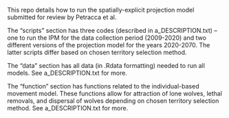 
This repo details how to run the spatially-explicit projection model
submitted for review by Petracca et al. 

The “scripts” section has three codes (described in a_DESCRIPTION.txt) –
one to run the IPM for the data collection period (2009-2020) and two
different versions of the projection model for the years 2020-2070. The
latter scripts differ based on chosen territory selection method.

The “data” section has all data (in .Rdata formatting) needed to run all
models. See a_DESCRIPTION.txt for more.

The “function” section has functions related to the individual-based
movement model. These functions allow for attraction of lone wolves,
lethal removals, and dispersal of wolves depending on chosen territory
selection method. See a_DESCRIPTION.txt for more.
